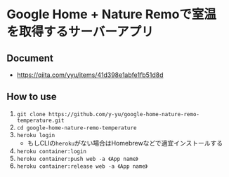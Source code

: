 Google Home + Nature Remoで室温を取得するサーバーアプリ
=========================================================

## Document

- https://qiita.com/yyu/items/41d398e1abfe1fb51d8d

## How to use

1. `git clone https://github.com/y-yu/google-home-nature-remo-temperature.git`
2. `cd google-home-nature-remo-temperature`
3. `heroku login`
    * もしCLIの`heroku`がない場合はHomebrewなどで適宜インストールする
4. `heroku container:login`
5. `heroku container:push web -a 《App name》`
6. `heroku container:release web -a 《App name》`
